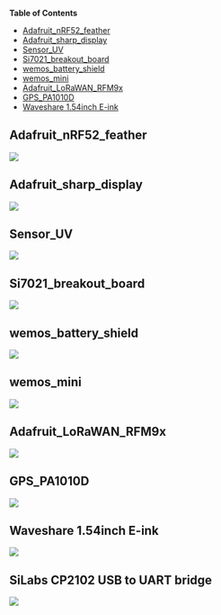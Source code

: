 <!-- START doctoc generated TOC please keep comment here to allow auto update -->
<!-- DON'T EDIT THIS SECTION, INSTEAD RE-RUN doctoc TO UPDATE -->
**Table of Contents**

- [Adafruit_nRF52_feather](#adafruit_nrf52_feather)
- [Adafruit_sharp_display](#adafruit_sharp_display)
- [Sensor_UV](#sensor_uv)
- [Si7021_breakout_board](#si7021_breakout_board)
- [wemos_battery_shield](#wemos_battery_shield)
- [wemos_mini](#wemos_mini)
- [Adafruit_LoRaWAN_RFM9x](#adafruit_lorawan_rfm9x)
- [GPS_PA1010D](#gps_pa1010d)
- [Waveshare 1.54inch E-ink](#waveshare-154inch-e-ink)

<!-- END doctoc generated TOC please keep comment here to allow auto update -->

## Adafruit_nRF52_feather

![](../images/symbols/Adafruit_nRF52_feather.png)

## Adafruit_sharp_display

![](../images/symbols/Adafruit_sharp_display.png)

## Sensor_UV

![](../images/symbols/Sensor_UV.png)

## Si7021_breakout_board

![](../images/symbols/Si7021_breakout_board.png)

## wemos_battery_shield

![](../images/symbols/wemos_battery_shield.png)

## wemos_mini

![](../images/symbols/wemos_mini.png)

## Adafruit_LoRaWAN_RFM9x

![](../images/symbols/adafruit_lorawan_rfm9x.png)

## GPS_PA1010D

![](../images/symbols/PA1010D.png)

## Waveshare 1.54inch E-ink

![](../images/symbols/waveshare_1in54_epaper.png)

## SiLabs CP2102 USB to UART bridge

![](../images/symbols/SiLabs_CP2012_USB_UART_Bridge.png)
